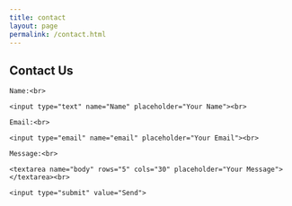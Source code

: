 ```yaml
---
title: contact
layout: page
permalink: /contact.html
---
```

<div class="contactForm">
<h2>Contact Us</h2>
 <form action= "mailto:libraryrdds@pobox.upenn.edu?cc=jfarm@upenn.edu&subject=Petrosylvania" method="get" enctype="text/plain">

    Name:<br>

    <input type="text" name="Name" placeholder="Your Name"><br>

    Email:<br>

    <input type="email" name="email" placeholder="Your Email"><br>

    Message:<br>

    <textarea name="body" rows="5" cols="30" placeholder="Your Message"></textarea><br>

    <input type="submit" value="Send">

  </form>